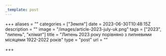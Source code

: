 ```yaml
---
_template: post
---
```





+++
aliases = ""
categories = ["Земля"]
date = 2023-06-30T10:48:15Z
description = ""
image = "/images/article-2023-july-uk.png"
tags = ["2023", "липень", "клiмат"]
title = "Липень 2023 року порівняно з липневими місяцями 1922-2022 років"
type = "post"
url = ""

+++

